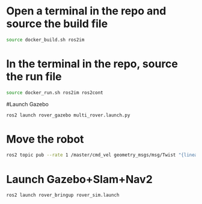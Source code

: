 
# Open a terminal in the repo and source the build file
```sh
source docker_build.sh ros2im
```


# In the terminal in the repo, source the run file
```sh
source docker_run.sh ros2im ros2cont
```
#Launch Gazebo
```sh
ros2 launch rover_gazebo multi_rover.launch.py
```
# Move the robot
```sh
ros2 topic pub --rate 1 /master/cmd_vel geometry_msgs/msg/Twist "{linear: {x: -2.0, y: 0.0, z: 0.0}}"
```
# Launch Gazebo+Slam+Nav2
```sh
ros2 launch rover_bringup rover_sim.launch
```


